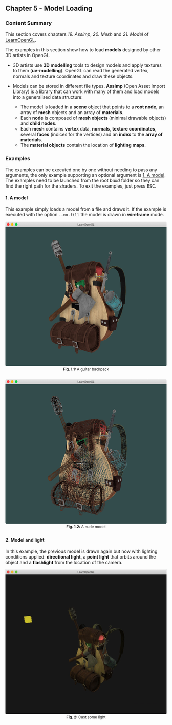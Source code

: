 ## Chapter 5 - Model Loading
### Content Summary
This section covers chapters *19. Assimp*, *20. Mesh* and *21. Model* of [LearnOpenGL](https://learnopengl.com).

The examples in this section show how to load **models** designed by other 3D artists in OpenGL.

- 3D artists use **3D modelling** tools to design models and apply textures to them (**uv-modelling**). OpenGL can read the generated vertex, normals and texture coordinates and draw these objects.

- Models can be stored in different file types. **Assimp** (Open Asset Import Library) is a library that can work with many of them and load models into a generalised data structure:
    - The model is loaded in a **scene** object that points to a **root node**, an array of **mesh** objects and an array of **materials**.
    - Each **node** is composed of **mesh objects** (minimal drawable objects) and **child nodes**.
    - Each **mesh** contains **vertex** data, **normals**, **texture coordinates**, several **faces** (indices for the vertices) and an **index** to the **array of materials**.
    - The **material objects** contain the location of **lighting maps**.

### Examples
The examples can be executed one by one without needing to pass any arguments, the only example supporting an optional argument is [1. A model](#1-a-model). The examples need to be launched from the root *build* folder so they can find the right path for the shaders. To exit the examples, just press <kbd>ESC</kbd>.

#### 1. A model
This example simply loads a model from a file and draws it. If the example is executed with the option ```--no-fill``` the model is drawn in **wireframe** mode.

<div align="center">
  <img src="images/01-model.png" height="450"><br>
  <sup><strong>Fig. 1.1: </strong> A guitar backpack </sup>
</div>
<br>
<div align="center">
  <img src="images/01-wireframe.png" height="450"><br>
  <sup><strong>Fig. 1.2: </strong> A nude model </sup>
</div>

#### 2. Model and light
In this example, the previous model is drawn again but now with lighting conditions applied: **directional light**, a **point light** that orbits around the object and a **flashlight** from the location of the camera.

<div align="center">
  <img src="images/02-lighting.gif" height="450"><br>
  <sup><strong>Fig. 2: </strong> Cast some light </sup>
</div>

